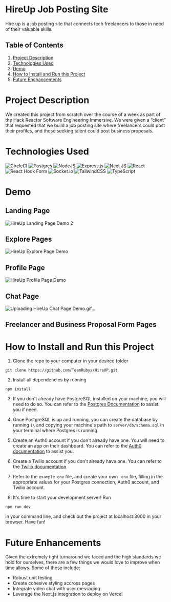 # HireUp Job Posting Site

Hire up is a job posting site that connects tech freelancers to those in need of their valuable skills.

## Table of Contents

1. [Project Description](#project-description)
2. [Technologies Used](#technologies-used)
3. [Demo](#demo)
3. [How to Install and Run this Project](#how-to-install-and-run-this-project)
4. [Future Enchancements](#future-enhancements)

# Project Description

We created this project from scratch over the course of a week as part of the Hack Reactor Software Engineering Immersive. We were given a “client” that requested that we build a job posting site where freelancers could post their profiles, and those seeking talent could post business proposals.

# Technologies Used

![CircleCI](https://img.shields.io/badge/circle%20ci-%23161616.svg?style=for-the-badge&logo=circleci&logoColor=white) ![Postgres](https://img.shields.io/badge/postgres-%23316192.svg?style=for-the-badge&logo=postgresql&logoColor=white) ![NodeJS](https://img.shields.io/badge/node.js-6DA55F?style=for-the-badge&logo=node.js&logoColor=white) ![Express.js](https://img.shields.io/badge/express.js-%23404d59.svg?style=for-the-badge&logo=express&logoColor=%2361DAFB) ![Next JS](https://img.shields.io/badge/Next-black?style=for-the-badge&logo=next.js&logoColor=white) ![React](https://img.shields.io/badge/react-%2320232a.svg?style=for-the-badge&logo=react&logoColor=%2361DAFB) ![React Hook Form](https://img.shields.io/badge/React%20Hook%20Form-%23EC5990.svg?style=for-the-badge&logo=reacthookform&logoColor=white) ![Socket.io](https://img.shields.io/badge/Socket.io-black?style=for-the-badge&logo=socket.io&badgeColor=010101) ![TailwindCSS](https://img.shields.io/badge/tailwindcss-%2338B2AC.svg?style=for-the-badge&logo=tailwind-css&logoColor=white) ![TypeScript](https://img.shields.io/badge/typescript-%23007ACC.svg?style=for-the-badge&logo=typescript&logoColor=white)

# Demo

## Landing Page
![HireUp Landing Page Demo 2](https://user-images.githubusercontent.com/93889833/235370770-3bde8c7e-c2e0-448d-94c2-bedd8efb7888.gif)
## Explore Pages
![HireUp Explore Page Demo](https://user-images.githubusercontent.com/93889833/235371681-af2001db-236d-4a23-9487-cda14abaf4ac.gif)
## Profile Page
![HireUp Profile Page Demo](https://user-images.githubusercontent.com/93889833/235371792-4ad6860e-a66b-45da-b39e-da37b58700e1.gif)
## Chat Page
![Uploading HireUp Chat Page Demo.gif…]()
## Freelancer and Business Proposal Form Pages

# How to Install and Run this Project

1. Clone the repo to your computer in your desired folder

`git clone https://github.com/TeamRubys/HireUP.git`

2. Install all dependencies by running

`npm install`

3. If you don't already have PostgreSQL installed on your machine, you will need to do so. You can refer to the [Postgres Documentation](https://www.postgresql.org/docs/current/tutorial-install.html) to assist you if need.

4. Once PostgreSQL is up and running, you can create the database by running `i\` and copying your machine's path to `server/db/schema.sql` in your terminal where Postgres is running.

5. Create an Auth0 account if you don't already have one. You will need to create an app on their dashboard. You can refer to the [Auth0 documentation](https://auth0.com/docs) to assist you.

6. Create a Twilio account if you don't already have one. You can refer to the [Twilio documentation](https://www.twilio.com/docs)

7. Refer to the `example.env` file, and create your own `.env` file, filling in the appropriate values for your Postgres connection, Auth0 account, and Twilio account.

8. It's time to start your development server! Run

`npm run dev`

in your command line, and check out the project at localhost:3000 in your browser. Have fun!

# Future Enhancements

Given the extremely tight turnaround we faced and the high standards we hold for ourselves, there are a few things we would love to improve when time allows. Some of these include:

 * Robust unit testing
 * Create cohesive styling accross pages
 * Integrate video chat with user messaging
 * Leverage the Next.js integration to deploy on Vercel
